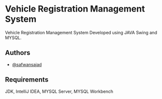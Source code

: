 
# Vehicle Registration Management System    

Vehicle Registration Management System Developed using JAVA Swing and MYSQL.

## Authors

- [@safwansajad](https://www.github.com/safwans22)


## Requirements

JDK,
IntelliJ IDEA,
MYSQL Server,
MYSQL Workbench

    